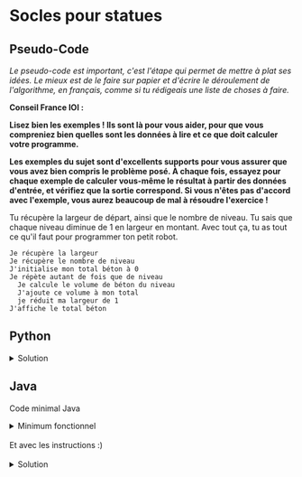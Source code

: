 # Socles pour statues

## Pseudo-Code

_Le pseudo-code est important, c'est l'étape qui permet de mettre à plat ses idées. Le mieux est de le faire sur papier et d'écrire le déroulement de l'algorithme, en français, comme si tu rédigeais une liste de choses à faire._

**Conseil France IOI :**

**Lisez bien les exemples ! Ils sont là pour vous aider, pour que vous compreniez bien quelles sont les données à lire et ce que doit calculer votre programme.**

**Les exemples du sujet sont d'excellents supports pour vous assurer que vous avez bien compris le problème posé. À chaque fois, essayez pour chaque exemple de calculer vous-même le résultat à partir des données d'entrée, et vérifiez que la sortie correspond. Si vous n'êtes pas d'accord avec l'exemple, vous aurez beaucoup de mal à résoudre l'exercice !**

Tu récupère la largeur de départ, ainsi que le nombre de niveau. Tu sais que chaque niveau diminue de 1 en largeur en montant. Avec tout ça, tu as tout ce qu'il faut pour programmer ton petit robot.

```
Je récupère la largeur
Je récupère le nombre de niveau
J'initialise mon total béton à 0
Je répète autant de fois que de niveau
  Je calcule le volume de béton du niveau
  J'ajoute ce volume à mon total
  je réduit ma largeur de 1
J'affiche le total béton
```

## Python

<details>
  <summary>Solution</summary>

```Python
largeurBas = int(input())
largeurHaut = int(input())
 
volume = 0
largeur = largeurHaut
for loop in range(largeurBas - largeurHaut + 1):
   volume = volume + largeur * largeur
   largeur = largeur + 1
 
print(volume)
```

</details>

## Java

Code minimal Java

<details>
  <summary>Minimum fonctionnel</summary>

```Java
  class Main {
    public static void main(String[] args) {
      // ton code ici
    }
  }
```

</details>

</br>
Et avec les instructions :)
</br>
</br>

<details>
  <summary>Solution</summary>


```Java
import algorea.Scanner;
class Main {
   static Scanner entrée = new Scanner(System.in);
   public static void main(String[] args) {
      int largeurBas = entrée.nextInt();
      int largeurHaut = entrée.nextInt();
      int volume = 0;
      int largeur = largeurHaut;
      for (int loop = 1; loop <= largeurBas - largeurHaut + 1; loop = loop + 1) {
         volume = volume + largeur * largeur;
         largeur = largeur + 1;
      }
      System.out.println(volume);
   }
}
```

</details>
